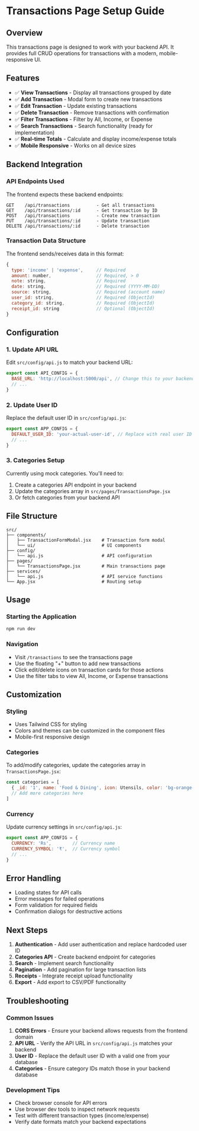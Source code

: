 # Transactions Page Setup Guide

## Overview
This transactions page is designed to work with your backend API. It provides full CRUD operations for transactions with a modern, mobile-responsive UI.

## Features
- ✅ **View Transactions** - Display all transactions grouped by date
- ✅ **Add Transaction** - Modal form to create new transactions
- ✅ **Edit Transaction** - Update existing transactions
- ✅ **Delete Transaction** - Remove transactions with confirmation
- ✅ **Filter Transactions** - Filter by All, Income, or Expense
- ✅ **Search Transactions** - Search functionality (ready for implementation)
- ✅ **Real-time Totals** - Calculate and display income/expense totals
- ✅ **Mobile Responsive** - Works on all device sizes

## Backend Integration

### API Endpoints Used
The frontend expects these backend endpoints:

```
GET    /api/transactions          - Get all transactions
GET    /api/transactions/:id      - Get transaction by ID
POST   /api/transactions          - Create new transaction
PUT    /api/transactions/:id      - Update transaction
DELETE /api/transactions/:id      - Delete transaction
```

### Transaction Data Structure
The frontend sends/receives data in this format:

```javascript
{
  type: 'income' | 'expense',     // Required
  amount: number,                 // Required, > 0
  note: string,                   // Required
  date: string,                   // Required (YYYY-MM-DD)
  source: string,                 // Required (account name)
  user_id: string,                // Required (ObjectId)
  category_id: string,            // Required (ObjectId)
  receipt_id: string              // Optional (ObjectId)
}
```

## Configuration

### 1. Update API URL
Edit `src/config/api.js` to match your backend URL:

```javascript
export const API_CONFIG = {
  BASE_URL: 'http://localhost:5000/api', // Change this to your backend URL
  // ...
}
```

### 2. Update User ID
Replace the default user ID in `src/config/api.js`:

```javascript
export const APP_CONFIG = {
  DEFAULT_USER_ID: 'your-actual-user-id', // Replace with real user ID
  // ...
}
```

### 3. Categories Setup
Currently using mock categories. You'll need to:

1. Create a categories API endpoint in your backend
2. Update the categories array in `src/pages/TransactionsPage.jsx`
3. Or fetch categories from your backend API

## File Structure

```
src/
├── components/
│   ├── TransactionFormModal.jsx    # Transaction form modal
│   └── ui/                         # UI components
├── config/
│   └── api.js                      # API configuration
├── pages/
│   └── TransactionsPage.jsx        # Main transactions page
├── services/
│   └── api.js                      # API service functions
└── App.jsx                         # Routing setup
```

## Usage

### Starting the Application
```bash
npm run dev
```

### Navigation
- Visit `/transactions` to see the transactions page
- Use the floating "+" button to add new transactions
- Click edit/delete icons on transaction cards for those actions
- Use the filter tabs to view All, Income, or Expense transactions

## Customization

### Styling
- Uses Tailwind CSS for styling
- Colors and themes can be customized in the component files
- Mobile-first responsive design

### Categories
To add/modify categories, update the categories array in `TransactionsPage.jsx`:

```javascript
const categories = [
  { _id: '1', name: 'Food & Dining', icon: Utensils, color: 'bg-orange-500' },
  // Add more categories here
]
```

### Currency
Update currency settings in `src/config/api.js`:

```javascript
export const APP_CONFIG = {
  CURRENCY: 'Rs',        // Currency name
  CURRENCY_SYMBOL: '₹',  // Currency symbol
  // ...
}
```

## Error Handling
- Loading states for API calls
- Error messages for failed operations
- Form validation for required fields
- Confirmation dialogs for destructive actions

## Next Steps
1. **Authentication** - Add user authentication and replace hardcoded user ID
2. **Categories API** - Create backend endpoint for categories
3. **Search** - Implement search functionality
4. **Pagination** - Add pagination for large transaction lists
5. **Receipts** - Integrate receipt upload functionality
6. **Export** - Add export to CSV/PDF functionality

## Troubleshooting

### Common Issues
1. **CORS Errors** - Ensure your backend allows requests from the frontend domain
2. **API URL** - Verify the API URL in `src/config/api.js` matches your backend
3. **User ID** - Replace the default user ID with a valid one from your database
4. **Categories** - Ensure category IDs match those in your backend database

### Development Tips
- Check browser console for API errors
- Use browser dev tools to inspect network requests
- Test with different transaction types (income/expense)
- Verify date formats match your backend expectations

